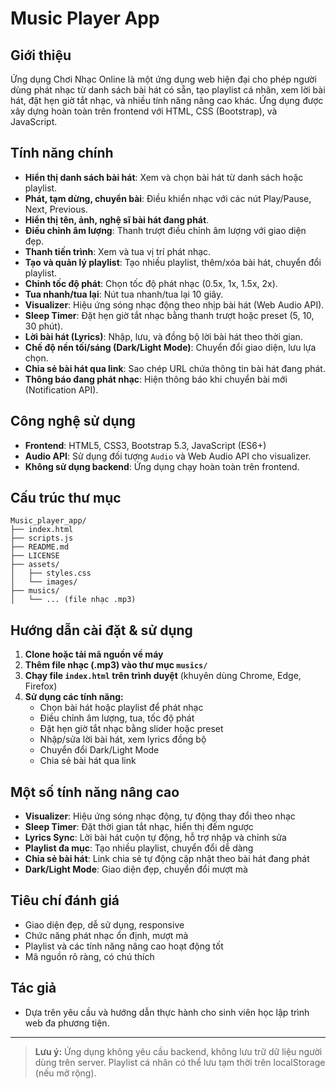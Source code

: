 # Music Player App

## Giới thiệu
Ứng dụng Chơi Nhạc Online là một ứng dụng web hiện đại cho phép người dùng phát nhạc từ danh sách bài hát có sẵn, tạo playlist cá nhân, xem lời bài hát, đặt hẹn giờ tắt nhạc, và nhiều tính năng nâng cao khác. Ứng dụng được xây dựng hoàn toàn trên frontend với HTML, CSS (Bootstrap), và JavaScript.

## Tính năng chính
- **Hiển thị danh sách bài hát**: Xem và chọn bài hát từ danh sách hoặc playlist.
- **Phát, tạm dừng, chuyển bài**: Điều khiển nhạc với các nút Play/Pause, Next, Previous.
- **Hiển thị tên, ảnh, nghệ sĩ bài hát đang phát**.
- **Điều chỉnh âm lượng**: Thanh trượt điều chỉnh âm lượng với giao diện đẹp.
- **Thanh tiến trình**: Xem và tua vị trí phát nhạc.
- **Tạo và quản lý playlist**: Tạo nhiều playlist, thêm/xóa bài hát, chuyển đổi playlist.
- **Chỉnh tốc độ phát**: Chọn tốc độ phát nhạc (0.5x, 1x, 1.5x, 2x).
- **Tua nhanh/tua lại**: Nút tua nhanh/tua lại 10 giây.
- **Visualizer**: Hiệu ứng sóng nhạc động theo nhịp bài hát (Web Audio API).
- **Sleep Timer**: Đặt hẹn giờ tắt nhạc bằng thanh trượt hoặc preset (5, 10, 30 phút).
- **Lời bài hát (Lyrics)**: Nhập, lưu, và đồng bộ lời bài hát theo thời gian.
- **Chế độ nền tối/sáng (Dark/Light Mode)**: Chuyển đổi giao diện, lưu lựa chọn.
- **Chia sẻ bài hát qua link**: Sao chép URL chứa thông tin bài hát đang phát.
- **Thông báo đang phát nhạc**: Hiện thông báo khi chuyển bài mới (Notification API).

## Công nghệ sử dụng
- **Frontend**: HTML5, CSS3, Bootstrap 5.3, JavaScript (ES6+)
- **Audio API**: Sử dụng đối tượng `Audio` và Web Audio API cho visualizer.
- **Không sử dụng backend**: Ứng dụng chạy hoàn toàn trên frontend.

## Cấu trúc thư mục
```
Music_player_app/
├── index.html
├── scripts.js
├── README.md
├── LICENSE
├── assets/
│   ├── styles.css
│   └── images/
├── musics/
│   └── ... (file nhạc .mp3)
```

## Hướng dẫn cài đặt & sử dụng
1. **Clone hoặc tải mã nguồn về máy**
2. **Thêm file nhạc (.mp3) vào thư mục `musics/`**
3. **Chạy file `index.html` trên trình duyệt** (khuyên dùng Chrome, Edge, Firefox)
4. **Sử dụng các tính năng:**
   - Chọn bài hát hoặc playlist để phát nhạc
   - Điều chỉnh âm lượng, tua, tốc độ phát
   - Đặt hẹn giờ tắt nhạc bằng slider hoặc preset
   - Nhập/sửa lời bài hát, xem lyrics đồng bộ
   - Chuyển đổi Dark/Light Mode
   - Chia sẻ bài hát qua link

## Một số tính năng nâng cao
- **Visualizer**: Hiệu ứng sóng nhạc động, tự động thay đổi theo nhạc
- **Sleep Timer**: Đặt thời gian tắt nhạc, hiển thị đếm ngược
- **Lyrics Sync**: Lời bài hát cuộn tự động, hỗ trợ nhập và chỉnh sửa
- **Playlist đa mục**: Tạo nhiều playlist, chuyển đổi dễ dàng
- **Chia sẻ bài hát**: Link chia sẻ tự động cập nhật theo bài hát đang phát
- **Dark/Light Mode**: Giao diện đẹp, chuyển đổi mượt mà

## Tiêu chí đánh giá
- Giao diện đẹp, dễ sử dụng, responsive
- Chức năng phát nhạc ổn định, mượt mà
- Playlist và các tính năng nâng cao hoạt động tốt
- Mã nguồn rõ ràng, có chú thích

## Tác giả
- Dựa trên yêu cầu và hướng dẫn thực hành cho sinh viên học lập trình web đa phương tiện.

---

> **Lưu ý:** Ứng dụng không yêu cầu backend, không lưu trữ dữ liệu người dùng trên server. Playlist cá nhân có thể lưu tạm thời trên localStorage (nếu mở rộng).
